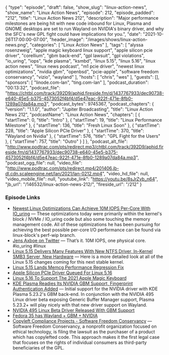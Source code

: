 {
  "type": "episode",
  "draft": false,
  "show_slug": "linux-action-news",
  "show_name": "Linux Action News",
  "episode": 212,
  "episode_padded": "212",
  "title": "Linux Action News 212",
  "description": "Major performance milestones are being hit with new code inbound for Linux, Plasma and GNOME desktops are set to run Wayland on NVIDIA's binary driver, and why the SFC's new GPL fight could have implications for you.",
  "date": "2021-10-26T17:00:00-07:00",
  "header_image": "/images/shows/linux-action-news.png",
  "categories": [
    "Linux Action News"
  ],
  "tags": [
    "alyssa rosenzweig",
    "apple magic keyboard linux support",
    "apple silicon pcie driver",
    "corellium",
    "gbm back-end",
    "gpl lawsuit",
    "gpl violations",
    "io_uring",
    "iops",
    "kde plasma",
    "ksmbd",
    "linux 5.15",
    "linux 5.16",
    "linux action news",
    "linux news podcast",
    "m1 pcie driver",
    "newest linux optimizations",
    "nvidia gbm",
    "openbsd",
    "pcie-apple",
    "software freedom conservancy",
    "vizio",
    "wayland"
  ],
  "hosts": [
    "chris",
    "wes"
  ],
  "guests": [],
  "sponsors": [
    "linode.com-lan",
    "ting.com-lan"
  ],
  "podcast_duration": "00:13:32",
  "podcast_file": "https://chtbl.com/track/392D9/aphid.fireside.fm/d/1437767933/dec90738-e640-45e5-b375-4573052f4bf4/d5e47eac-922f-471e-8fb0-1289a07da84a.mp3",
  "podcast_bytes": 9745367,
  "podcast_chapters": {
    "version": "1.1.0",
    "author": "Jupiter Broadcasting",
    "title": "Linux Action News 212",
    "podcastName": "Linux Action News",
    "chapters": [
      {
        "startTime": 0,
        "title": "Intro"
      },
      {
        "startTime": 19,
        "title": "Linux Performance Milestone"
      },
      {
        "startTime": 136,
        "title": "Fresh Linux Soon"
      },
      {
        "startTime": 228,
        "title": "Apple Silicon PCIe Driver"
      },
      {
        "startTime": 370,
        "title": "Wayland on Nvidia"
      },
      {
        "startTime": 576,
        "title": "GPL Fight for the Users"
      },
      {
        "startTime": 757,
        "title": "Outro"
      }
    ]
  },
  "podcast_alt_file": "http://www.podtrac.com/pts/redirect.mp3/chtbl.com/track/392D9/aphid.fireside.fm/d/1437767933/dec90738-e640-45e5-b375-4573052f4bf4/d5e47eac-922f-471e-8fb0-1289a07da84a.mp3",
  "podcast_ogg_file": null,
  "video_file": "http://www.podtrac.com/pts/redirect.mp4/201406.jb-dl.cdn.scaleengine.net/lan/2021/lan-0212.mp4",
  "video_hd_file": null,
  "video_mobile_file": null,
  "youtube_link": "https://youtu.be/8sJrZvb_n64",
  "jb_url": "/146532/linux-action-news-212/",
  "fireside_url": "/212"
}


### Episode Links

  * [Newest Linux Optimizations Can Achieve 10M IOPS Per-Core With IO_uring](https://www.phoronix.com/scan.php?page=news_item&px=Linux-IO_uring-10M-IOPS "Newest Linux Optimizations Can Achieve 10M IOPS Per-Core With IO_uring") — These optimizations today were primarily within the kernel's block / NVMe / IO_uring code but also some touching the memory management code. All of these optimizations he has been pursuing for achieving the best possible per-core I/O performance can be found via linux-block's perf-wip branch. 
  * [Jens Axboe on Twitter](https://twitter.com/axboe/status/1452689372395053062 "Jens Axboe on Twitter") — That’s it. 10M IOPS, one physical core. #io_uring #linux
  * [Linux 5.15 Delivers Many Features With New NTFS Driver, In-Kernel SMB3 Server, New Hardware](https://www.phoronix.com/scan.php?page=article&item=linux-515-features&num=1 "Linux 5.15 Delivers Many Features With New NTFS Driver, In-Kernel SMB3 Server, New Hardware") — Here is a more detailed look at all of the Linux 5.15 changes coming for this next stable kernel.
  * [Linux 5.15 Lands Memcg Performance Regression Fix](https://www.phoronix.com/scan.php?page=news_item&px=Linux-5.15-Regression-Fixed "Linux 5.15 Lands Memcg Performance Regression Fix")
  * [Apple Silicon PCIe Driver Queued For Linux 5.16](https://www.phoronix.com/scan.php?page=news_item&px=Apple-PCIe-For-Linux-5.16 "Apple Silicon PCIe Driver Queued For Linux 5.16")
  * [Linux 5.16 To Support The 2021 Apple Magic Keyboard](https://www.phoronix.com/scan.php?page=news_item&px=Linux-5.16-Apple-Magic-2021 "Linux 5.16 To Support The 2021 Apple Magic Keyboard")
  * [KDE Plasma Readies Its NVIDIA GBM Support, Fingerprint Authentication Added](https://www.phoronix.com/scan.php?page=news_item&px=KDE-Plasma-GBM-NVIDIA-Ready "KDE Plasma Readies Its NVIDIA GBM Support, Fingerprint Authentication Added") — Initial support for the NVIDIA driver with KDE Plasma 5.23.2's GBM back-end. In conjunction with the NVIDIA 495 Linux driver beta exposing Generic Buffer Manager support, Plasma 5.23.2+ will play nicely with that new driver support on Wayland. 
  * [NVIDIA 495 Linux Beta Driver Released With GBM Support](https://www.phoronix.com/scan.php?page=news_item&px=NVIDIA-495.29.05-Linux "NVIDIA 495 Linux Beta Driver Released With GBM Support")
  * [Fedora 35 has Wayland + GBM + NVIDIA](https://blogs.gnome.org/uraeus/2021/09/16/cool-happenings-in-fedora-workstation-land/ "Fedora 35 has Wayland + GBM + NVIDIA")
  * [Copyleft Compliance Projects - Software Freedom Conservancy](https://sfconservancy.org/copyleft-compliance/vizio.html?s=03 "Copyleft Compliance Projects - Software Freedom Conservancy") — Software Freedom Conservancy, a nonprofit organization focused on ethical technology, is filing the lawsuit as the purchaser of a product which has copylefted code. This approach makes it the first legal case that focuses on the rights of individual consumers as third-party beneficiaries of the GPL.


